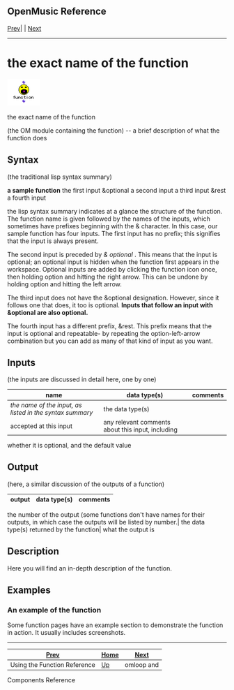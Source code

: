 OpenMusic Reference  
---  
[Prev](funcref.intro)| | [Next](funcref.omloop)  
  
* * *

# the exact name of the function

![](figures/functions/function.png)

  
  
the exact name of the function  
  
(the OM module containing the function) \-- a brief description of what the
function does  

## Syntax

(the traditional lisp syntax summary)

   **a sample function**  the first input &optional a second input a third
input &rest a fourth input  

the lisp syntax summary indicates at a glance the structure of the function.
The function name is given followed by the names of the inputs, which
sometimes have prefixes beginning with the & character. In this case, our
sample function has four inputs. The first input has no prefix; this signifies
that the input is always present.

The second input is preceded by  _& optional_ . This means that the input is
optional; an optional input is hidden when the function first appears in the
workspace. Optional inputs are added by clicking the function icon once, then
holding option and hitting the right arrow. This can be undone by holding
option and hitting the left arrow.

The third input does not have the &optional designation. However, since it
follows one that does, it too is optional. **Inputs that follow an input with
&optional are also optional.**

The fourth input has a different prefix, &rest. This prefix means that the
input is optional and repeatable- by repeating the option-left-arrow
combination but you can add as many of that kind of input as you want.

## Inputs

(the inputs are discussed in detail here, one by one)

name| data type(s)| comments  
---|---|---  
  _the name of the input, as listed in the syntax summary_ |  the data type(s)
accepted at this input| any relevant comments about this input, including
whether it is optional, and the default value  
  
## Output

(here, a similar discussion of the outputs of a function)

output| data type(s)| comments  
---|---|---  
the number of the output (some functions don't have names for their outputs,
in which case the outputs will be listed by number.| the data type(s) returned
by the function| what the output is  
  
## Description

Here you will find an in-depth description of the function.

## Examples

### An example of the function

Some function pages have an example section to demonstrate the function in
action. It usually includes screenshots.

* * *

[Prev](funcref.intro)| [Home](index)| [Next](funcref.omloop)  
---|---|---  
Using the Function Reference| [Up](funcref.intro)|  omloop  and
Components Reference

